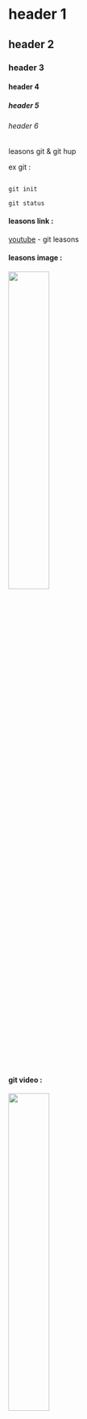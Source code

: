 # header 1
## header 2
### header 3
#### header 4
##### header 5
###### header 6

leasons git & git hup

ex git :

```

git init

git status

```

#### leasons link :
[youtube](https://github.com/maimohamed-alaa/project-two/assets/139707788/41a30af1-d843-4475-b10b-4c63a536db10) - git leasons

#### leasons image :

 <div>
 <img src="https://github.com/maimohamed-alaa/project-two/assets/139707788/41a30af1-d843-4475-b10b-4c63a536db10" width="40%" hieght="40%">
 </div>

 #### git video :

 [<img src="https://github.com/maimohamed-alaa/project-two/assets/139707788/41a30af1-d843-4475-b10b-4c63a536db10" width="40%" hieght="40%">](https://github.com/adriantwarog)
